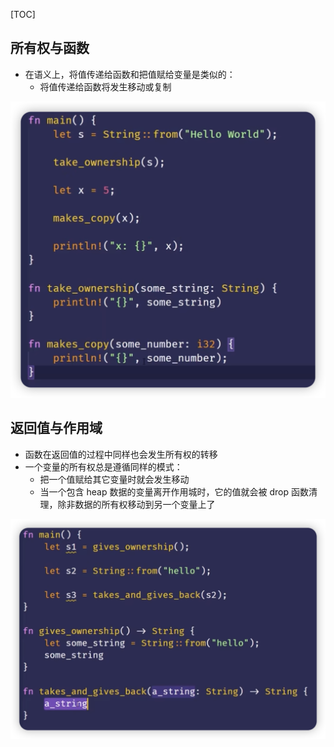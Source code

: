 [TOC]


## 所有权与函数
- 在语义上，将值传递给函数和把值赋给变量是类似的：
  - 将值传递给函数将发生移动或复制

![](images/2024-03-31-01-00-32.png)


## 返回值与作用域
- 函数在返回值的过程中同样也会发生所有权的转移
- 一个变量的所有权总是遵循同样的模式：
  - 把一个值赋给其它变量时就会发生移动
  - 当一个包含 heap 数据的变量离开作用城时，它的值就会被 drop 函数清理，除非数据的所有权移动到另一个变量上了

![](images/2024-03-31-01-02-47.png)

